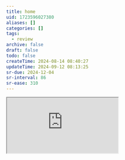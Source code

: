 ```yaml
---
title: home
uid: 1723596027380
aliases: []
categories: []
tags:
  - review
archive: false
draft: false
todo: false
createTime: 2024-08-14 08:40:27
updateTime: 2024-09-12 08:13:25
sr-due: 2024-12-04
sr-interval: 86
sr-ease: 310
---
```


<iframe
  class="iframe_full"
  src="https://dict.youdao.com/result?word=home&lang=en"
>
</iframe>
